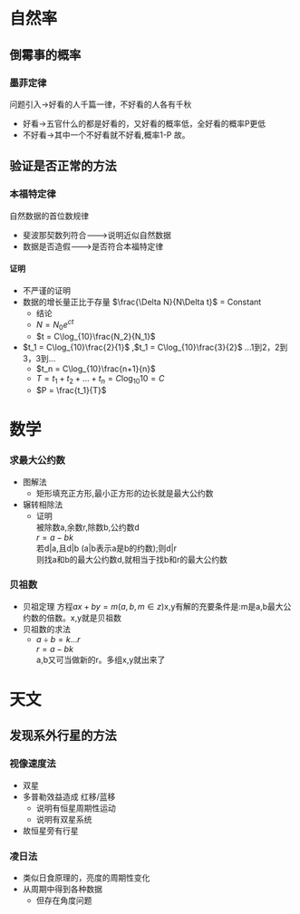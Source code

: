 # 自然率
## 倒霉事的概率
### 墨菲定律
问题引入->好看的人千篇一律，不好看的人各有千秋
- 好看->五官什么的都是好看的，又好看的概率低，全好看的概率P更低
- 不好看->其中一个不好看就不好看,概率1-P
故。

## 验证是否正常的方法
### 本福特定律
自然数据的首位数规律
- 斐波那契数列符合--->说明近似自然数据
- 数据是否造假--->是否符合本福特定律
#### 证明
- 不严谨的证明
- 数据的增长量正比于存量 $\frac{\Delta N}{N\Delta t}$ = Constant
    - 结论
    - $N = N_0e^{ct}$
    - $t = C\log_{10}\frac{N_2}{N_1}$
- $t_1 = C\log_{10}\frac{2}{1}$ ,$t_1 = C\log_{10}\frac{3}{2}$ ...1到2，2到3，3到... 
    - $t_n = C\log_{10}\frac{n+1}{n}$
    - $T = t_1+t_2+...+t_n = C\log_{10}{10} = C$
    - $P = \frac{t_1}{T}$ 

# 数学
### 求最大公约数
- 图解法
    - 矩形填充正方形,最小正方形的边长就是最大公约数
- 辗转相除法
    - 证明  
    被除数a,余数r,除数b,公约数d  
    $r=a-bk$  
    若d|a,且d|b (a|b表示a是b的约数);则d|r  
    则找a和b的最大公约数d,就相当于找b和r的最大公约数  

### 贝祖数
- 贝祖定理
方程$ax+by=m(a,b,m\in z)$x,y有解的充要条件是:m是a,b最大公约数的倍数。x,y就是贝祖数
- 贝祖数的求法
    - $a\div{b}=k...r$  
    $r = a-bk$  
    a,b又可当做新的r。多组x,y就出来了



# 天文
## 发现系外行星的方法
### 视像速度法
- 双星
- 多普勒效益造成 红移/蓝移
    - 说明有恒星周期性运动
    - 说明有双星系统
- 故恒星旁有行星

### 凌日法
- 类似日食原理的，亮度的周期性变化
- 从周期中得到各种数据
    - 但存在角度问题

